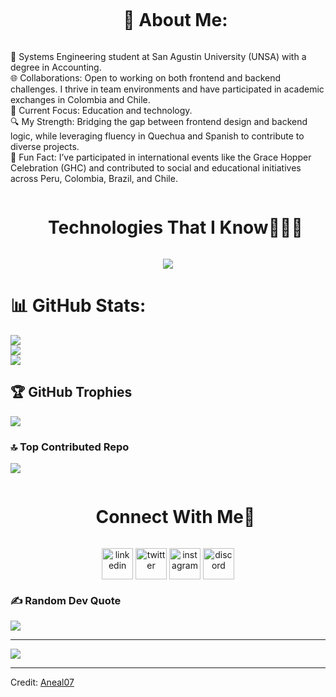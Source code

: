 <div id="user-content-toc">
  <ul align="center">
    <summary><h1 style="display: inline-block">💫 About Me:</h1></summary>
  </ul>
</div>

🚀 Systems Engineering student at San Agustin University (UNSA) with a degree in Accounting.<br>
🌐 Collaborations: Open to working on both frontend and backend challenges. I thrive in team environments and have participated in academic exchanges in Colombia and Chile.<br>
📘 Current Focus: Education and technology.<br>
🔍 My Strength: Bridging the gap between frontend design and backend logic, while leveraging fluency in Quechua and Spanish to contribute to diverse projects.<br>
🌟 Fun Fact: I’ve participated in international events like the Grace Hopper Celebration (GHC) and contributed to social and educational initiatives across Peru, Colombia, Brazil, and Chile.

<!--h1 without bottom border-->
<div id="user-content-toc">
  <ul align="center">
    <summary><h1 style="display: inline-block">Technologies That I Know👨🏻‍💻</h1></summary>
  </ul>
</div>
<!--tech stack icons-->
  <p align="center">
    <a href="https://skillicons.dev">
      <img src="https://skillicons.dev/icons?i=git,cpp,css,discord,docker,postgres,figma,gitlab,github,html,java,js,linux,mysql,nodejs,postman,py,vue,tailwind,vscode" />
    </a>
  </p>

# 📊 GitHub Stats:
![](https://github-readme-stats.vercel.app/api?username=NoheliaEstefhania&theme=dark&hide_border=false&include_all_commits=false&count_private=false)<br/>
![](https://github-readme-streak-stats.herokuapp.com/?user=NoheliaEstefhania&theme=dark&hide_border=false)<br/>
![](https://github-readme-stats.vercel.app/api/top-langs/?username=NoheliaEstefhania&theme=dark&hide_border=false&include_all_commits=false&count_private=false&layout=compact)

## 🏆 GitHub Trophies
![](https://github-profile-trophy.vercel.app/?username=NoheliaEstefhania&theme=onedark&no-frame=true&no-bg=false&margin-w=4)

### 🔝 Top Contributed Repo
![](https://github-contributor-stats.vercel.app/api?username=NoheliaEstefhania&limit=5&theme=tokyonight&combine_all_yearly_contributions=true)

<!-- Connect with me -->
<!--h2 without bottom border-->
<div id="user-content-toc">
  <ul align="center">
    <summary><h1 style="display: inline-block">Connect With Me🤝</h1></summary>
  </ul>
</div>


<!--icons and links-->
<p align="center">
<a href="https://www.linkedin.com/in/netaap/" target="blank"><img align="center" src="https://user-images.githubusercontent.com/88904952/234979284-68c11d7f-1acc-4f0c-ac78-044e1037d7b0.png" alt="linkedin" height="50" width="50" /></a>
<a href="https://twitter.com/nohelia_taap" target="blank"><img align="center" src="https://user-images.githubusercontent.com/88904952/234980676-61bfb021-ecc8-48f7-88e6-34c1b06c4a58.png" alt="twitter" height="50" width="50" /></a> 
<a href="https://www.instagram.com/nohelia_ta/" target="blank"><img align="center" src="https://user-images.githubusercontent.com/88904952/234981169-2dd1e58f-4b7e-468c-8213-034ba62156c3.png" alt="instagram" height="50" width="50" /></a>
<a href="https://discordapp.com/users/" target="blank"><img align="center" src="https://user-images.githubusercontent.com/88904952/234982627-019fd336-6248-453c-9b05-97c13fd1d207.png" alt="discord" height="50" width="50" /></a>
  
</p>

### ✍️ Random Dev Quote
![](https://quotes-github-readme.vercel.app/api?type=horizontal&theme=radical)

---
[![](https://visitcount.itsvg.in/api?id=NoheliaEstefhania&icon=2&color=4)](https://visitcount.itsvg.in)

------

Credit: [Aneal07](https://github.com/Aneal07)
